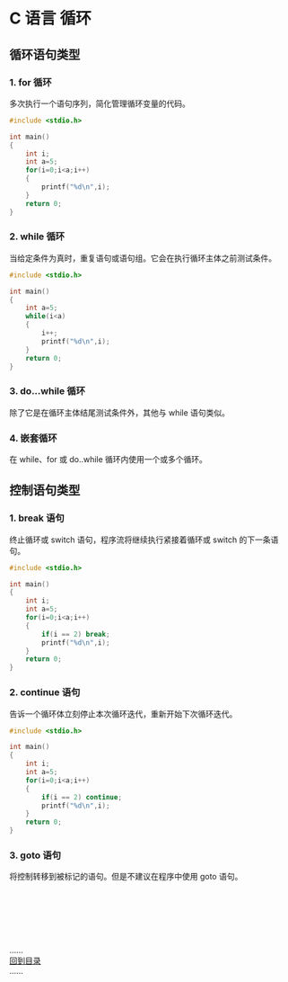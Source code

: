 # C 语言 循环

## 循环语句类型

### 1. for 循环

多次执行一个语句序列，简化管理循环变量的代码。

```C
#include <stdio.h>

int main()
{
    int i;
    int a=5;
    for(i=0;i<a;i++)
    {
        printf("%d\n",i);
    }
    return 0;
}
```

### 2. while 循环

当给定条件为真时，重复语句或语句组。它会在执行循环主体之前测试条件。

```C
#include <stdio.h>

int main()
{
    int a=5;
    while(i<a)
    {
        i++;
        printf("%d\n",i);
    }
    return 0;
}
```

### 3. do...while 循环

除了它是在循环主体结尾测试条件外，其他与 while 语句类似。

### 4. 嵌套循环

在 while、for 或 do..while 循环内使用一个或多个循环。

## 控制语句类型

### 1. break 语句

终止循环或 switch 语句，程序流将继续执行紧接着循环或 switch 的下一条语句。

```C
#include <stdio.h>

int main()
{
    int i;
    int a=5;
    for(i=0;i<a;i++)
    {
        if(i == 2) break;
        printf("%d\n",i);
    }
    return 0;
}
```

### 2. continue 语句

告诉一个循环体立刻停止本次循环迭代，重新开始下次循环迭代。

```C
#include <stdio.h>

int main()
{
    int i;
    int a=5;
    for(i=0;i<a;i++)
    {
        if(i == 2) continue;
        printf("%d\n",i);
    }
    return 0;
}
```

### 3. goto 语句

将控制转移到被标记的语句。但是不建议在程序中使用 goto 语句。

<br />
<br />
<br />
<br />
<br />

......     
[回到目录](../contents_page.md)     
......

